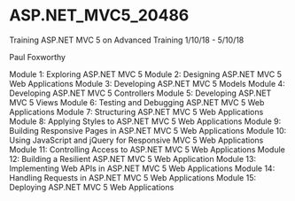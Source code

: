 # ASP.NET_MVC5_20486
Training ASP.NET MVC 5 on Advanced Training 1/10/18 - 5/10/18

Paul Foxworthy

Module 1: Exploring ASP.NET MVC 5 
Module 2: Designing ASP.NET MVC 5 Web Applications
Module 3: Developing ASP.NET MVC 5 Models
Module 4: Developing ASP.NET MVC 5 Controllers
Module 5: Developing ASP.NET MVC 5 Views
Module 6: Testing and Debugging ASP.NET MVC 5 Web Applications
Module 7: Structuring ASP.NET MVC 5 Web Applications
Module 8: Applying Styles to ASP.NET MVC 5 Web Applications
Module 9: Building Responsive Pages in ASP.NET MVC 5 Web Applications
Module 10: Using JavaScript and jQuery for Responsive MVC 5 Web Applications
Module 11: Controlling Access to ASP.NET MVC 5 Web Applications
Module 12: Building a Resilient ASP.NET MVC 5 Web Application
Module 13: Implementing Web APIs in ASP.NET MVC 5 Web Applications
Module 14: Handling Requests in ASP.NET MVC 5 Web Applications
Module 15: Deploying ASP.NET MVC 5 Web Applications
